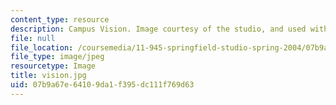 ```yaml
---
content_type: resource
description: Campus Vision. Image courtesy of the studio, and used with permission.
file: null
file_location: /coursemedia/11-945-springfield-studio-spring-2004/07b9a67e64109da1f395dc111f769d63_vision.jpg
file_type: image/jpeg
resourcetype: Image
title: vision.jpg
uid: 07b9a67e-6410-9da1-f395-dc111f769d63
---
```


